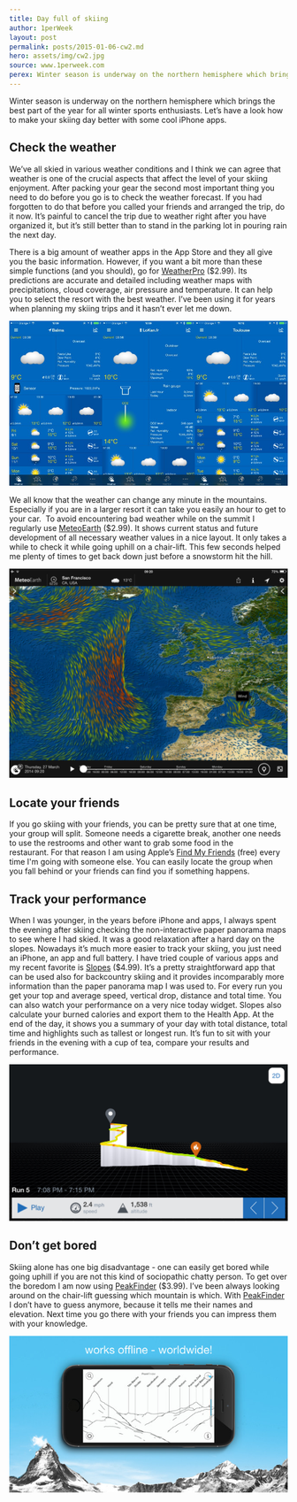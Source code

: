 ```yaml
---
title: Day full of skiing
author: 1perWeek
layout: post
permalink: posts/2015-01-06-cw2.md
hero: assets/img/cw2.jpg
source: www.1perweek.com
perex: Winter season is underway on the northern hemisphere which brings the best part of the year for all winter sports enthusiasts. Let’s have a look how to make your skiing day better with some cool iPhone apps. 
---
```


Winter season is underway on the northern hemisphere which brings the best part of the year for all winter sports enthusiasts. Let’s have a look how to make your skiing day better with some cool iPhone apps. 

## Check the weather
We’ve all skied in various weather conditions and I think we can agree that weather is one of the crucial aspects that affect the level of your skiing enjoyment. After packing your gear the second most important thing you need to do before you go is to check the weather forecast. If you had forgotten to do that before you called your friends and arranged the trip, do it now. It’s painful to cancel the trip due to weather right after you have organized it, but it’s still better than to stand in the parking lot in pouring rain the next day.

There is a big amount of weather apps in the App Store and they all give you the basic information. However, if you want a bit more than these simple functions (and you should), go for [WeatherPro](http://geni.us/37V3) ($2.99). Its predictions are accurate and detailed including weather maps with precipitations, cloud coverage, air pressure and temperature. It can help you to select the resort with the best weather. I’ve been using it for years when planning my skiing trips and it hasn’t ever let me down. 

![](assets/img/cw2-1.jpg)

We all know that the weather can change any minute in the mountains. Especially if you are in a larger resort it can take you easily an hour to get to your car.  To avoid encountering bad weather while on the summit I regularly use [MeteoEarth](http://geni.us/3McH) ($2.99). It shows current status and future development of all necessary weather values in a nice layout. It only takes a while to check it while going uphill on a chair-lift. This few seconds helped me plenty of times to get back down just before a snowstorm hit the hill.

![](assets/img/cw2-2.png)

## Locate your friends
If you go skiing with your friends, you can be pretty sure that at one time, your group will split. Someone needs a cigarette break, another one needs to use the restrooms and other want to grab some food in the restaurant. For that reason I am using Apple’s [Find My Friends](http://geni.us/19yS) (free) every time I'm going with someone else. You can easily locate the group when you fall behind or your friends can find you if something happens.

## Track your performance
When I was younger, in the years before iPhone and apps, I always spent the evening after skiing checking the non-interactive paper panorama maps to see where I had skied. It was a good relaxation after a hard day on the slopes. Nowadays it’s much more easier to track your skiing, you just need an iPhone, an app and full battery. 
I have tried couple of various apps and my recent favorite is [Slopes](http://geni.us/1XOB) ($4.99). It’s a pretty straightforward app that can be used also for backcountry skiing and it provides incomparably more information than the paper panorama map I was used to. For every run you get your top and average speed, vertical drop, distance and total time. You can also watch your performance on a very nice today widget. Slopes also calculate your burned calories and export them to the Health App. At the end of the day, it shows you a summary of your day with total distance, total time and highlights such as tallest or longest run. It’s fun to sit with your friends in the evening with a cup of tea, compare your results and performance.

![](assets/img/cw2-3.jpg)

## Don’t get bored
Skiing alone has one big disadvantage - one can easily get bored while going uphill if you are not this kind of sociopathic chatty person. To get over the boredom I am now using [PeakFinder](http://geni.us/3IdN) ($3.99). I’ve been always looking around on the chair-lift guessing which mountain is which. With [PeakFinder](http://geni.us/3IdN) I don’t have to guess anymore, because it tells me their names and elevation. Next time you go there with your friends you can impress them with your knowledge.

![](assets/img/cw2-4.jpg)
